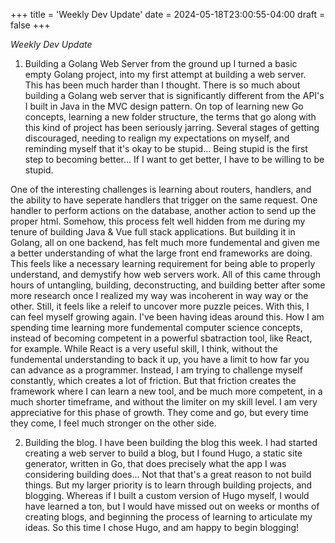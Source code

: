 
+++
title = 'Weekly Dev Update'
date = 2024-05-18T23:00:55-04:00
draft = false
+++

*Weekly Dev Update*

1) Building a Golang Web Server from the ground up
I turned a basic empty Golang project, into my first attempt at building a web server. This has been much harder than I thought. There is so much about building a Golang web server that is significantly different from the API's I built in Java in the MVC design pattern. On top of learning new Go concepts, learning a new folder structure, the terms that go along with this kind of project has been seriously jarring. Several stages of getting discouraged, needing to realign my expectations on myself, and reminding myself that it's okay to be stupid... Being stupid is the first step to becoming better... If I want to get better, I have to be willing to be stupid. 

One of the interesting challenges is learning about routers, handlers, and the ability to have seperate handlers that trigger on the same request. One handler to perform actions on the database, another action to send up the proper html. Somehow, this process felt well hidden from me during my tenure of building Java & Vue full stack applications. But building it in Golang, all on one backend, has felt much more fundemental and given me a better understanding of what the large front end frameworks are doing. This feels like a necessary learning requirement for being able to properly understand, and demystify how web servers work. All of this came through hours of untangling, building, deconstructing, and building better after some more research once I realized my way was incoherent in way way or the other. Still, it feels like a releif to uncover more puzzle peices. With this, I can feel myself growing again. I've been having ideas around this. How I am spending time learning more fundemental computer science concepts, instead of becoming competent in a powerful sbatraction tool, like React, for example. While React is a very useful skill, I think, without the fundemental understanding to back it up, you have a limit to how far you can advance as a programmer. Instead, I am trying to challenge myself constantly, which creates a lot of friction. But that friction creates the framework where I can learn a new tool, and be much more competent, in a much shorter timeframe, and without the limiter on my skill level. I am very appreciative for this phase of growth. They come and go, but every time they come, I feel much stronger on the other side.


2) Building the blog.
I have been building the blog this week. I had started creating a web server to build a blog, but I found Hugo, a static site generator, written in Go, that does precisely what the app I was considering building does... Not that that's a great reason to not build things. But my larger priority is to learn through building projects, and blogging. Whereas if I built a custom version of Hugo myself, I would have learned a ton, but I would have missed out on weeks or months of creating blogs, and beginning the process of learning to articulate my ideas. So this time I chose Hugo, and am happy to begin blogging!